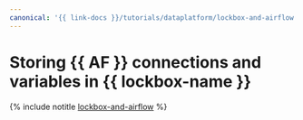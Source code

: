 ```yaml
---
canonical: '{{ link-docs }}/tutorials/dataplatform/lockbox-and-airflow'
---
```


# Storing {{ AF }} connections and variables in {{ lockbox-name }}

{% include notitle [lockbox-and-airflow](../../_tutorials/dataplatform/lockbox-and-airflow.md) %}
